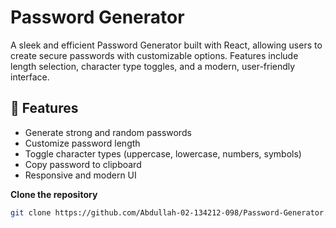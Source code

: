 # Password Generator

A sleek and efficient Password Generator built with React, allowing users to create secure passwords with customizable options. Features include length selection, character type toggles, and a modern, user-friendly interface.

## 🚀 Features
- Generate strong and random passwords
- Customize password length
- Toggle character types (uppercase, lowercase, numbers, symbols)
- Copy password to clipboard
- Responsive and modern UI

**Clone the repository**
   ```sh
   git clone https://github.com/Abdullah-02-134212-098/Password-Generator.git
